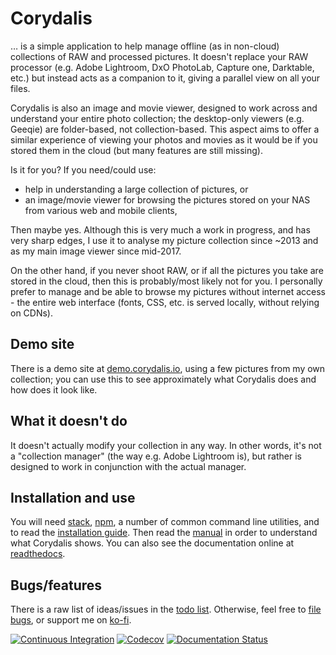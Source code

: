 # Corydalis

… is a simple application to help manage offline (as in non-cloud)
collections of RAW and processed pictures. It doesn't replace your RAW
processor (e.g. Adobe Lightroom, DxO PhotoLab, Capture one, Darktable,
etc.) but instead acts as a companion to it, giving a parallel view on
all your files.

Corydalis is also an image and movie viewer, designed to work across
and understand your entire photo collection; the desktop-only viewers
(e.g. Geeqie) are folder-based, not collection-based. This aspect aims
to offer a similar experience of viewing your photos and movies as it
would be if you stored them in the cloud (but many features are still
missing).

Is it for you? If you need/could use:

* help in understanding a large collection of pictures, or
* an image/movie viewer for browsing the pictures stored on your NAS
  from various web and mobile clients,

Then maybe yes. Although this is very much a work in progress, and has
very sharp edges, I use it to analyse my picture collection since
~2013 and as my main image viewer since mid-2017.

On the other hand, if you never shoot RAW, or if all the pictures you
take are stored in the cloud, then this is probably/most likely not
for you. I personally prefer to manage and be able to browse my
pictures without internet access - the entire web interface (fonts,
CSS, etc. is served locally, without relying on CDNs).

## Demo site

There is a demo site at
[demo.corydalis.io](https://demo.corydalis.io), using a few pictures
from my own collection; you can use this to see approximately what
Corydalis does and how does it look like.

## What it doesn't do

It doesn't actually modify your collection in any way. In other words,
it's not a "collection manager" (the way e.g. Adobe Lightroom is), but
rather is designed to work in conjunction with the actual manager.

## Installation and use

You will need
[stack](https://docs.haskellstack.org/en/stable/README/),
[npm](https://www.npmjs.com/), a number of common command line
utilities, and to read the [installation guide](docs/install.md). Then
read the [manual](docs/manual.md) in order to understand what
Corydalis shows. You can also see the documentation online at
[readthedocs](http://corydalis.readthedocs.io/).

## Bugs/features

There is a raw list of ideas/issues in the [todo list](docs/todo.md). Otherwise,
feel free to [file bugs](https://github.com/iustin/corydalis/issues), or support
me on [ko-fi](https://ko-fi.com/iustin).

[![Continuous Integration](https://github.com/iustin/corydalis/actions/workflows/ci.yml/badge.svg)](https://github.com/iustin/corydalis/actions/workflows/ci.yml)
[![Codecov](https://img.shields.io/codecov/c/github/iustin/corydalis)](https://codecov.io/gh/iustin/corydalis)
[![Documentation Status](https://readthedocs.org/projects/corydalis/badge/?version=latest)](https://corydalis.readthedocs.io/en/latest/?badge=latest)
